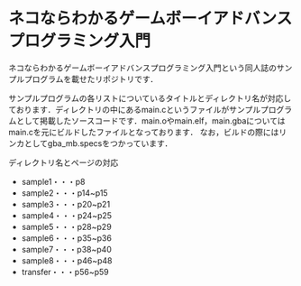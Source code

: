# ネコならわかるゲームボーイアドバンスプログラミング入門

ネコならわかるゲームボーイアドバンスプログラミング入門という同人誌のサンプルプログラムを載せたリポジトリです．

サンプルプログラムの各リストについているタイトルとディレクトリ名が対応しております．ディレクトリの中にあるmain.cというファイルがサンプルプログラムとして掲載したソースコードです．main.oやmain.elf，main.gbaについてはmain.cを元にビルドしたファイルとなっております．
なお，ビルドの際にはリンカとしてgba_mb.specsをつかっています．

ディレクトリ名とページの対応

- sample1・・・p8
- sample2・・・p14~p15
- sample3・・・p20~p21
- sample4・・・p24~p25
- sample5・・・p28~p29
- sample6・・・p35~p36
- sample7・・・p38~p40
- sample8・・・p46~p48
- transfer・・・p56~p59

